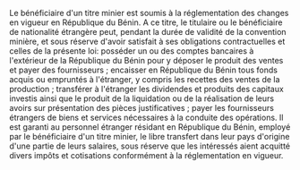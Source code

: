 Le bénéficiaire d'un titre minier est soumis à la
réglementation des changes en vigueur en République du Bénin.
A ce titre, le titulaire ou le bénéficiaire de nationalité étrangère
peut, pendant la durée de validité de la convention minière, et sous
réserve d'avoir satisfait à ses obligations contractuelles et celles de
la présente loi:
posséder un ou des comptes bancaires à l'extérieur de la République du
Bénin pour y déposer le produit des ventes et payer des fournisseurs ;
encaisser en République du Bénin tous fonds acquis ou empruntés à
l'étranger, y compris les recettes des ventes de la production ;
transférer à l'étranger les dividendes et produits des capitaux
investis ainsi que le produit de la liquidation ou de la réalisation
de leurs avoirs sur présentation des pièces justificatives ;
payer les fournisseurs étrangers de biens et services nécessaires à la
conduite des opérations.
Il est garanti au personnel étranger résidant en République du Bénin,
employé par le bénéficiaire d'un titre minier, le libre transfert dans
leur pays d'origine d'une partie de leurs salaires, sous réserve que les
intéressés aient acquitté divers impôts et cotisations conformément à la
réglementation en vigueur.